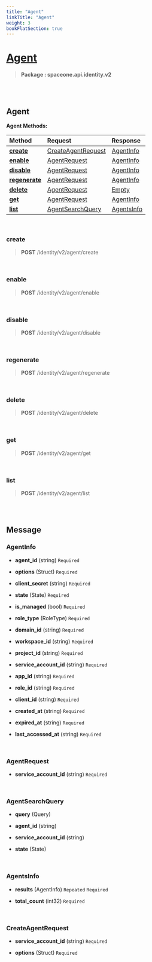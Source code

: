```yaml
---
title: "Agent"
linkTitle: "Agent"
weight: 3
bookFlatSection: true
---
```

# [Agent](#Agent)



>  **Package : spaceone.api.identity.v2**

<br>
<br>

## Agent





**Agent Methods:**


| Method | Request | Response |
| :----- | :-------- | :-------- |
| [**create**](./Agent#create) | [CreateAgentRequest](Agent#createagentrequest) | [AgentInfo](Agent#agentinfo) |
| [**enable**](./Agent#enable) | [AgentRequest](Agent#agentrequest) | [AgentInfo](Agent#agentinfo) |
| [**disable**](./Agent#disable) | [AgentRequest](Agent#agentrequest) | [AgentInfo](Agent#agentinfo) |
| [**regenerate**](./Agent#regenerate) | [AgentRequest](Agent#agentrequest) | [AgentInfo](Agent#agentinfo) |
| [**delete**](./Agent#delete) | [AgentRequest](Agent#agentrequest) | [Empty](Agent#empty) |
| [**get**](./Agent#get) | [AgentRequest](Agent#agentrequest) | [AgentInfo](Agent#agentinfo) |
| [**list**](./Agent#list) | [AgentSearchQuery](Agent#agentsearchquery) | [AgentsInfo](Agent#agentsinfo) |



    
<br>

### create





> **POST** /identity/v2/agent/create
>






    
<br>

### enable





> **POST** /identity/v2/agent/enable
>






    
<br>

### disable





> **POST** /identity/v2/agent/disable
>






    
<br>

### regenerate





> **POST** /identity/v2/agent/regenerate
>






    
<br>

### delete





> **POST** /identity/v2/agent/delete
>






    
<br>

### get





> **POST** /identity/v2/agent/get
>






    
<br>

### list





> **POST** /identity/v2/agent/list
>






    


<br>
<br>

## Message



### AgentInfo
* **agent_id** (string)   `Required` 

    
* **options** (Struct)   `Required` 

    
* **client_secret** (string)   `Required` 

    
* **state** (State)   `Required` 

    
* **is_managed** (bool)   `Required` 

    
* **role_type** (RoleType)   `Required` 

    
* **domain_id** (string)   `Required` 

    
* **workspace_id** (string)   `Required` 

    
* **project_id** (string)   `Required` 

    
* **service_account_id** (string)   `Required` 

    
* **app_id** (string)   `Required` 

    
* **role_id** (string)   `Required` 

    
* **client_id** (string)   `Required` 

    
* **created_at** (string)   `Required` 

    
* **expired_at** (string)   `Required` 

    
* **last_accessed_at** (string)   `Required` 

    <br>

### AgentRequest
* **service_account_id** (string)   `Required` 

    <br>

### AgentSearchQuery
* **query** (Query)  

    
* **agent_id** (string)  

    
* **service_account_id** (string)  

    
* **state** (State)  

    <br>

### AgentsInfo
* **results** (AgentInfo)  `Repeated`    `Required` 

    
* **total_count** (int32)   `Required` 

    <br>

### CreateAgentRequest
* **service_account_id** (string)   `Required` 

    
* **options** (Struct)   `Required` 

    <br>
